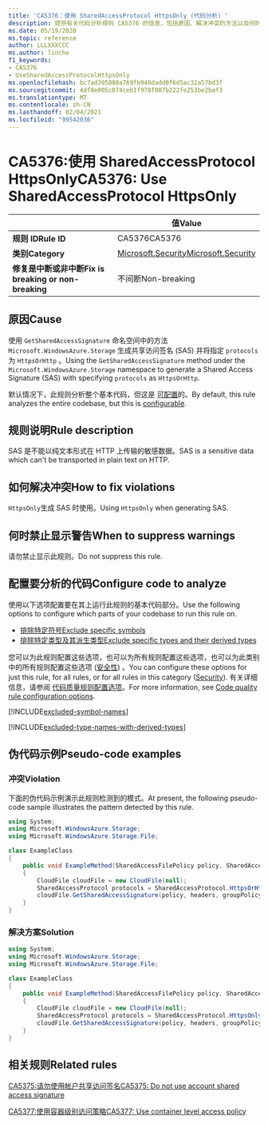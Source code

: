 ```yaml
---
title: 'CA5376：使用 SharedAccessProtocol HttpsOnly (代码分析) '
description: 提供有关代码分析规则 CA5376 的信息，包括原因、解决冲突的方法以及何时取消显示。
ms.date: 05/19/2020
ms.topic: reference
author: LLLXXXCCC
ms.author: linche
f1_keywords:
- CA5376
- UseSharedAccessProtocolHttpsOnly
ms.openlocfilehash: bc7ad395808a769fb946dadd0f6d5ac32a57bd3f
ms.sourcegitcommit: 4df8e005c074ceb1f978f007b222fe253be2baf3
ms.translationtype: MT
ms.contentlocale: zh-CN
ms.lasthandoff: 02/04/2021
ms.locfileid: "99542036"
---
```

# <a name="ca5376-use-sharedaccessprotocol-httpsonly"></a><span data-ttu-id="583fb-103">CA5376:使用 SharedAccessProtocol HttpsOnly</span><span class="sxs-lookup"><span data-stu-id="583fb-103">CA5376: Use SharedAccessProtocol HttpsOnly</span></span>

| | <span data-ttu-id="583fb-104">值</span><span class="sxs-lookup"><span data-stu-id="583fb-104">Value</span></span> |
|-|-|
| <span data-ttu-id="583fb-105">**规则 ID**</span><span class="sxs-lookup"><span data-stu-id="583fb-105">**Rule ID**</span></span> |<span data-ttu-id="583fb-106">CA5376</span><span class="sxs-lookup"><span data-stu-id="583fb-106">CA5376</span></span>|
| <span data-ttu-id="583fb-107">**类别**</span><span class="sxs-lookup"><span data-stu-id="583fb-107">**Category**</span></span> |[<span data-ttu-id="583fb-108">Microsoft.Security</span><span class="sxs-lookup"><span data-stu-id="583fb-108">Microsoft.Security</span></span>](security-warnings.md)|
| <span data-ttu-id="583fb-109">**修复是中断或非中断**</span><span class="sxs-lookup"><span data-stu-id="583fb-109">**Fix is breaking or non-breaking**</span></span> |<span data-ttu-id="583fb-110">不间断</span><span class="sxs-lookup"><span data-stu-id="583fb-110">Non-breaking</span></span>|

## <a name="cause"></a><span data-ttu-id="583fb-111">原因</span><span class="sxs-lookup"><span data-stu-id="583fb-111">Cause</span></span>

<span data-ttu-id="583fb-112">使用 `GetSharedAccessSignature` 命名空间中的方法 `Microsoft.WindowsAzure.Storage` 生成共享访问签名 (SAS) 并将指定 `protocols` 为 `HttpsOrHttp` 。</span><span class="sxs-lookup"><span data-stu-id="583fb-112">Using the `GetSharedAccessSignature` method under the `Microsoft.WindowsAzure.Storage` namespace to generate a Shared Access Signature (SAS) with specifying `protocols` as `HttpsOrHttp`.</span></span>

<span data-ttu-id="583fb-113">默认情况下，此规则分析整个基本代码，但这是 [可配置](#configure-code-to-analyze)的。</span><span class="sxs-lookup"><span data-stu-id="583fb-113">By default, this rule analyzes the entire codebase, but this is [configurable](#configure-code-to-analyze).</span></span>

## <a name="rule-description"></a><span data-ttu-id="583fb-114">规则说明</span><span class="sxs-lookup"><span data-stu-id="583fb-114">Rule description</span></span>

<span data-ttu-id="583fb-115">SAS 是不能以纯文本形式在 HTTP 上传输的敏感数据。</span><span class="sxs-lookup"><span data-stu-id="583fb-115">SAS is a sensitive data which can't be transported in plain text on HTTP.</span></span>

## <a name="how-to-fix-violations"></a><span data-ttu-id="583fb-116">如何解决冲突</span><span class="sxs-lookup"><span data-stu-id="583fb-116">How to fix violations</span></span>

<span data-ttu-id="583fb-117">`HttpsOnly`生成 SAS 时使用。</span><span class="sxs-lookup"><span data-stu-id="583fb-117">Using `HttpsOnly` when generating SAS.</span></span>

## <a name="when-to-suppress-warnings"></a><span data-ttu-id="583fb-118">何时禁止显示警告</span><span class="sxs-lookup"><span data-stu-id="583fb-118">When to suppress warnings</span></span>

<span data-ttu-id="583fb-119">请勿禁止显示此规则。</span><span class="sxs-lookup"><span data-stu-id="583fb-119">Do not suppress this rule.</span></span>

## <a name="configure-code-to-analyze"></a><span data-ttu-id="583fb-120">配置要分析的代码</span><span class="sxs-lookup"><span data-stu-id="583fb-120">Configure code to analyze</span></span>

<span data-ttu-id="583fb-121">使用以下选项配置要在其上运行此规则的基本代码部分。</span><span class="sxs-lookup"><span data-stu-id="583fb-121">Use the following options to configure which parts of your codebase to run this rule on.</span></span>

- [<span data-ttu-id="583fb-122">排除特定符号</span><span class="sxs-lookup"><span data-stu-id="583fb-122">Exclude specific symbols</span></span>](#exclude-specific-symbols)
- [<span data-ttu-id="583fb-123">排除特定类型及其派生类型</span><span class="sxs-lookup"><span data-stu-id="583fb-123">Exclude specific types and their derived types</span></span>](#exclude-specific-types-and-their-derived-types)

<span data-ttu-id="583fb-124">您可以为此规则配置这些选项，也可以为所有规则配置这些选项，也可以为此类别中的所有规则配置这些选项 ([安全性](security-warnings.md)) 。</span><span class="sxs-lookup"><span data-stu-id="583fb-124">You can configure these options for just this rule, for all rules, or for all rules in this category ([Security](security-warnings.md)).</span></span> <span data-ttu-id="583fb-125">有关详细信息，请参阅 [代码质量规则配置选项](../code-quality-rule-options.md)。</span><span class="sxs-lookup"><span data-stu-id="583fb-125">For more information, see [Code quality rule configuration options](../code-quality-rule-options.md).</span></span>

[!INCLUDE[excluded-symbol-names](~/includes/code-analysis/excluded-symbol-names.md)]

[!INCLUDE[excluded-type-names-with-derived-types](~/includes/code-analysis/excluded-type-names-with-derived-types.md)]

## <a name="pseudo-code-examples"></a><span data-ttu-id="583fb-126">伪代码示例</span><span class="sxs-lookup"><span data-stu-id="583fb-126">Pseudo-code examples</span></span>

### <a name="violation"></a><span data-ttu-id="583fb-127">冲突</span><span class="sxs-lookup"><span data-stu-id="583fb-127">Violation</span></span>

<span data-ttu-id="583fb-128">下面的伪代码示例演示此规则检测到的模式。</span><span class="sxs-lookup"><span data-stu-id="583fb-128">At present, the following pseudo-code sample illustrates the pattern detected by this rule.</span></span>

```csharp
using System;
using Microsoft.WindowsAzure.Storage;
using Microsoft.WindowsAzure.Storage.File;

class ExampleClass
{
    public void ExampleMethod(SharedAccessFilePolicy policy, SharedAccessFileHeaders headers, string groupPolicyIdentifier, IPAddressOrRange ipAddressOrRange)
    {
        CloudFile cloudFile = new CloudFile(null);
        SharedAccessProtocol protocols = SharedAccessProtocol.HttpsOrHttp;
        cloudFile.GetSharedAccessSignature(policy, headers, groupPolicyIdentifier, protocols, ipAddressOrRange);
    }
}
```

### <a name="solution"></a><span data-ttu-id="583fb-129">解决方案</span><span class="sxs-lookup"><span data-stu-id="583fb-129">Solution</span></span>

```csharp
using System;
using Microsoft.WindowsAzure.Storage;
using Microsoft.WindowsAzure.Storage.File;

class ExampleClass
{
    public void ExampleMethod(SharedAccessFilePolicy policy, SharedAccessFileHeaders headers, string groupPolicyIdentifier, IPAddressOrRange ipAddressOrRange)
    {
        CloudFile cloudFile = new CloudFile(null);
        SharedAccessProtocol protocols = SharedAccessProtocol.HttpsOnly;
        cloudFile.GetSharedAccessSignature(policy, headers, groupPolicyIdentifier, protocols, ipAddressOrRange);
    }
}
```

## <a name="related-rules"></a><span data-ttu-id="583fb-130">相关规则</span><span class="sxs-lookup"><span data-stu-id="583fb-130">Related rules</span></span>

[<span data-ttu-id="583fb-131">CA5375:请勿使用帐户共享访问签名</span><span class="sxs-lookup"><span data-stu-id="583fb-131">CA5375: Do not use account shared access signature</span></span>](ca5375.md)

[<span data-ttu-id="583fb-132">CA5377:使用容器级别访问策略</span><span class="sxs-lookup"><span data-stu-id="583fb-132">CA5377: Use container level access policy</span></span>](ca5377.md)
